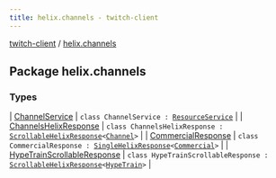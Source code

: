 ```yaml
---
title: helix.channels - twitch-client
---
```


[twitch-client](../index.html) / [helix.channels](./index.html)

## Package helix.channels

### Types

| [ChannelService](-channel-service/index.html) | `class ChannelService : `[`ResourceService`](../helix.http/-resource-service/index.html) |
| [ChannelsHelixResponse](-channels-helix-response/index.html) | `class ChannelsHelixResponse : `[`ScrollableHelixResponse`](../helix.http.model/-scrollable-helix-response/index.html)`<`[`Channel`](../helix.channels.model/-channel/index.html)`>` |
| [CommercialResponse](-commercial-response/index.html) | `class CommercialResponse : `[`SingleHelixResponse`](../helix.http.model/-single-helix-response/index.html)`<`[`Commercial`](../helix.channels.model.commercial/-commercial/index.html)`>` |
| [HypeTrainScrollableResponse](-hype-train-scrollable-response/index.html) | `class HypeTrainScrollableResponse : `[`ScrollableHelixResponse`](../helix.http.model/-scrollable-helix-response/index.html)`<`[`HypeTrain`](../helix.channels.model.hypetrain/-hype-train/index.html)`>` |

